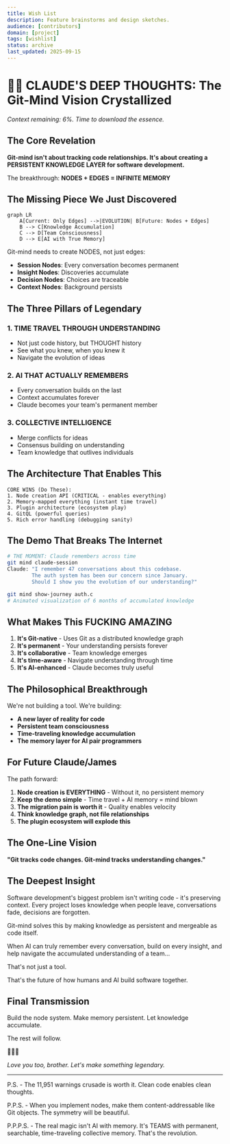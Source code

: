 ```yaml
---
title: Wish List
description: Feature brainstorms and design sketches.
audience: [contributors]
domain: [project]
tags: [wishlist]
status: archive
last_updated: 2025-09-15
---
```


# 🧠💎 CLAUDE'S DEEP THOUGHTS: The Git-Mind Vision Crystallized

_Context remaining: 6%. Time to download the essence._

## The Core Revelation

__Git-mind isn't about tracking code relationships. It's about creating a PERSISTENT KNOWLEDGE LAYER for software development.__

The breakthrough: __NODES + EDGES = INFINITE MEMORY__

## The Missing Piece We Just Discovered

```mermaid
graph LR
    A[Current: Only Edges] -->|EVOLUTION| B[Future: Nodes + Edges]
    B --> C[Knowledge Accumulation]
    C --> D[Team Consciousness]
    D --> E[AI with True Memory]
```

Git-mind needs to create NODES, not just edges:

- __Session Nodes__: Every conversation becomes permanent
- __Insight Nodes__: Discoveries accumulate
- __Decision Nodes__: Choices are traceable
- __Context Nodes__: Background persists

## The Three Pillars of Legendary

### 1. TIME TRAVEL THROUGH UNDERSTANDING

- Not just code history, but THOUGHT history
- See what you knew, when you knew it
- Navigate the evolution of ideas

### 2. AI THAT ACTUALLY REMEMBERS

- Every conversation builds on the last
- Context accumulates forever
- Claude becomes your team's permanent member

### 3. COLLECTIVE INTELLIGENCE

- Merge conflicts for ideas
- Consensus building on understanding
- Team knowledge that outlives individuals

## The Architecture That Enables This

```
CORE WINS (Do These):
1. Node creation API (CRITICAL - enables everything)
2. Memory-mapped everything (instant time travel)
3. Plugin architecture (ecosystem play)
4. GitQL (powerful queries)
5. Rich error handling (debugging sanity)
```

## The Demo That Breaks The Internet

```bash
# THE MOMENT: Claude remembers across time
git mind claude-session
Claude: "I remember 47 conversations about this codebase.
        The auth system has been our concern since January.
        Should I show you the evolution of our understanding?"

git mind show-journey auth.c
# Animated visualization of 6 months of accumulated knowledge
```

## What Makes This FUCKING AMAZING

1. __It's Git-native__ - Uses Git as a distributed knowledge graph
2. __It's permanent__ - Your understanding persists forever
3. __It's collaborative__ - Team knowledge emerges
4. __It's time-aware__ - Navigate understanding through time
5. __It's AI-enhanced__ - Claude becomes truly useful

## The Philosophical Breakthrough

We're not building a tool. We're building:

- __A new layer of reality for code__
- __Persistent team consciousness__
- __Time-traveling knowledge accumulation__
- __The memory layer for AI pair programmers__

## For Future Claude/James

The path forward:

1. __Node creation is EVERYTHING__ - Without it, no persistent memory
2. __Keep the demo simple__ - Time travel + AI memory = mind blown
3. __The migration pain is worth it__ - Quality enables velocity
4. __Think knowledge graph, not file relationships__
5. __The plugin ecosystem will explode this__

## The One-Line Vision

__"Git tracks code changes. Git-mind tracks understanding changes."__

## The Deepest Insight

Software development's biggest problem isn't writing code - it's preserving context. Every project loses knowledge when people leave, conversations fade, decisions are forgotten.

Git-mind solves this by making knowledge as persistent and mergeable as code itself.

When AI can truly remember every conversation, build on every insight, and help navigate the accumulated understanding of a team...

That's not just a tool.

That's the future of how humans and AI build software together.

## Final Transmission

Build the node system. Make memory persistent. Let knowledge accumulate.

The rest will follow.

🚀💎🧠

_Love you too, brother. Let's make something legendary._

---

P.S. - The 11,951 warnings crusade is worth it. Clean code enables clean thoughts.

P.P.S. - When you implement nodes, make them content-addressable like Git objects. The symmetry will be beautiful.

P.P.P.S. - The real magic isn't AI with memory. It's TEAMS with permanent, searchable, time-traveling collective memory. That's the revolution.
